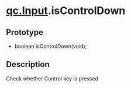 # [qc.Input](Input.md).isControlDown

## Prototype
* boolean isControlDown(void);

## Description
Check whether Control key is pressed
